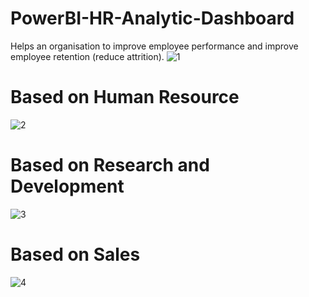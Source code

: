 # PowerBI-HR-Analytic-Dashboard
Helps an organisation to improve employee performance and improve employee retention (reduce attrition).
![1](https://github.com/user-attachments/assets/c537670e-60ea-4ba5-a3c1-6ceafee469ea)
# Based on Human Resource
![2](https://github.com/user-attachments/assets/c6e531f7-b80e-4307-9cff-648e4fe33f50)
# Based on Research and Development
![3](https://github.com/user-attachments/assets/15d7acc6-103d-4c7c-8d97-d6c2b2434d6d)
# Based on Sales
![4](https://github.com/user-attachments/assets/92bedc83-1f6b-45b0-abc5-8757f9cd29d8)
